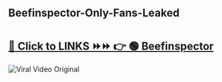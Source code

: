 
 ## Beefinspector-Only-Fans-Leaked

# <h2><a href="https://clipsfans.com/Beefinspector&ref=git">🔗 Click to LINKS ⏩⏩ 👉 🟢 Beefinspector </a></h2>

<a href="https://clipsfans.com/Beefinspector&ref=git" rel="nofollow" data-target="animated-image.originalLink"><img src="https://i.ibb.co.com/xMMVF88/686577567.gif" alt="Viral Video Original" style="max-width: 100%; display: inline-block;" data-target="animated-image.originalImage"></a>
